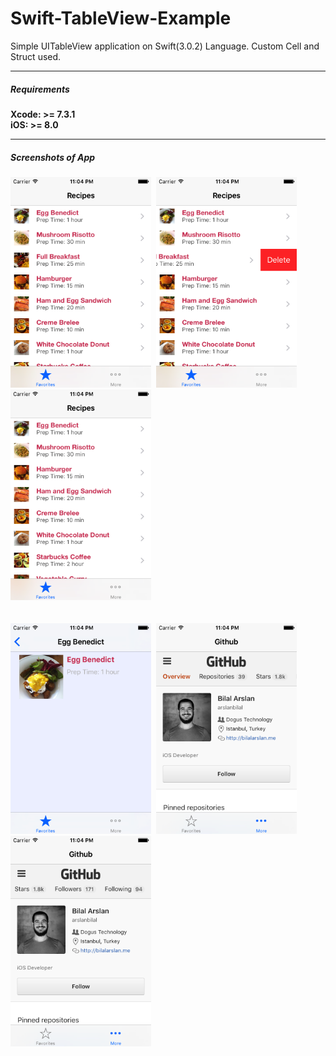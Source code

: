 Swift-TableView-Example
=======================

Simple UITableView application on Swift(3.0.2) Language. Custom Cell and Struct used.
<hr>

##### Requirements
<b>Xcode: >= 7.3.1</b> <br>
<b>iOS: >= 8.0</b> <br>
<hr>

##### Screenshots of App
<img src="https://github.com/arslanbilal/Swift-TableView-Example/raw/master/Screen%20Captures/img1.png" height="337" width="225">&nbsp;
<img src="https://github.com/arslanbilal/Swift-TableView-Example/raw/master/Screen%20Captures/img2.png" height="337" width="225">&nbsp;
<img src="https://github.com/arslanbilal/Swift-TableView-Example/raw/master/Screen%20Captures/img3.png" height="337" width="225"><br>
<br><br>
<img src="https://github.com/arslanbilal/Swift-TableView-Example/raw/master/Screen%20Captures/img4.png" height="337" width="225">&nbsp;
<img src="https://github.com/arslanbilal/Swift-TableView-Example/raw/master/Screen%20Captures/img5.png" height="337" width="225">&nbsp;
<img src="https://github.com/arslanbilal/Swift-TableView-Example/raw/master/Screen%20Captures/img6.png" height="337" width="225"><br>
